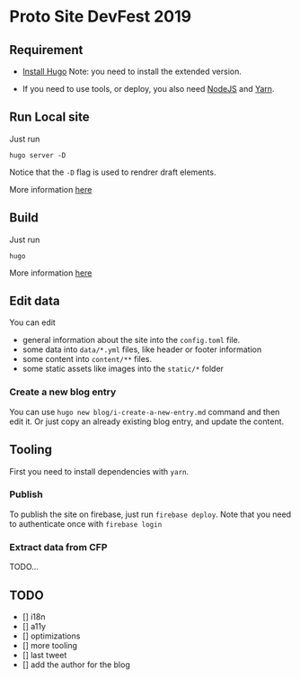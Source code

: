 # Proto Site DevFest 2019

## Requirement

* [Install Hugo](https://gohugo.io/getting-started/installing/)
  Note: you need to install the extended version.

* If you need to use tools, or deploy, you also need [NodeJS](https://nodejs.org/en/) and [Yarn](https://yarnpkg.com/lang/en/docs/install).


## Run Local site


Just run 

```
hugo server -D
```

Notice that the `-D` flag is used to rendrer draft elements.

More information [here](https://gohugo.io/commands/hugo_server/)

## Build

Just run 

```
hugo
```


More information [here](https://gohugo.io/commands/hugo/)

## Edit data

You can edit 

- general information about the site into the `config.toml` file.
- some data into `data/*.yml` files, like header or footer information
- some content into `content/**` files.
- some static assets like images into the `static/*` folder

### Create a new blog entry

You can use `hugo new blog/i-create-a-new-entry.md` command and then edit it.
Or just copy an already existing blog entry, and update the content.


## Tooling

First you need to install dependencies with `yarn`.


### Publish

To publish the site on firebase, just run `firebase deploy`. 
Note that you need to authenticate once with `firebase login` 


### Extract data from CFP

TODO...


## TODO

* [] i18n
* [] a11y
* [] optimizations
* [] more tooling
* [] last tweet
* [] add the author for the blog